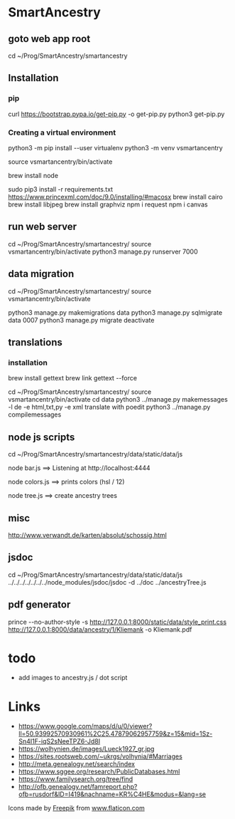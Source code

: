 # SmartAncestry

## goto web app root

cd ~/Prog/SmartAncestry/smartancestry

## Installation

### pip
curl https://bootstrap.pypa.io/get-pip.py -o get-pip.py
python3 get-pip.py

### Creating a virtual environment
python3 -m pip install --user virtualenv
python3 -m venv vsmartancentry

source vsmartancentry/bin/activate

brew install node

sudo pip3 install -r requirements.txt
https://www.princexml.com/doc/9.0/installing/#macosx
brew install cairo
brew install libjpeg
brew install graphviz
npm i request
npm i canvas

## run web server

cd ~/Prog/SmartAncestry/smartancestry/
source vsmartancentry/bin/activate
python3 manage.py runserver 7000

## data migration

cd ~/Prog/SmartAncestry/smartancestry/
source vsmartancentry/bin/activate

python3 manage.py makemigrations data
python3 manage.py sqlmigrate data 0007
python3 manage.py migrate
deactivate

## translations

### installation

brew install gettext
brew link gettext --force

cd ~/Prog/SmartAncestry/smartancestry/
source vsmartancentry/bin/activate
cd data
python3 ../manage.py makemessages -l de -e html,txt,py -e xml
translate with poedit
python3 ../manage.py compilemessages

## node js scripts

cd ~/Prog/SmartAncestry/smartancestry/data/static/data/js

node bar.js 
==> Listening at http://localhost:4444

node colors.js 
==> prints colors (hsl / 12)

node tree.js
==> create ancestry trees

## misc

http://www.verwandt.de/karten/absolut/schossig.html

## jsdoc

cd ~/Prog/SmartAncestry/smartancestry/data/static/data/js
../../../../../../../node_modules/jsdoc/jsdoc -d ../doc ../ancestryTree.js 

## pdf generator

prince --no-author-style -s http://127.0.0.1:8000/static/data/style_print.css http://127.0.0.1:8000/data/ancestry/1/Kliemank -o Kliemank.pdf

# todo

- add images to ancestry.js / dot script

# Links

- https://www.google.com/maps/d/u/0/viewer?ll=50.93992570930961%2C25.47879062957759&z=15&mid=1Sz-Sn4I1F-iqS2sNeeTPZ6-Jd8I
- https://wolhynien.de/images/Lueck1927_gr.jpg
- https://sites.rootsweb.com/~ukrgs/volhynia/#Marriages
- http://meta.genealogy.net/search/index
- https://www.sggee.org/research/PublicDatabases.html
- https://www.familysearch.org/tree/find
- http://ofb.genealogy.net/famreport.php?ofb=rusdorf&ID=I419&nachname=KR%C4HE&modus=&lang=se

Icons made by <a href="https://www.flaticon.com/authors/freepik" title="Freepik">Freepik</a> from <a href="https://www.flaticon.com/" title="Flaticon">www.flaticon.com</a>